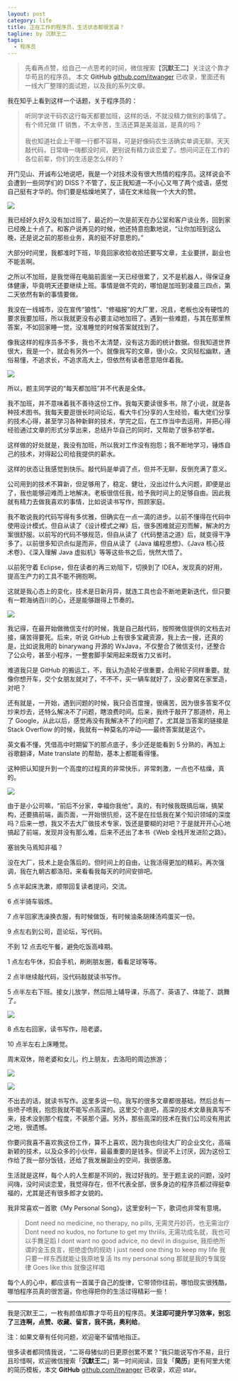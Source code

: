 ```yaml
---
layout: post
category: life
title: 正在工作的程序员，生活状态都很苦逼？
tagline: by 沉默王二
tags: 
  - 程序员
---
```


>先看再点赞，给自己一点思考的时间，微信搜索【**沉默王二**】关注这个靠才华苟且的程序员。
>本文 **GitHub** [github.com/itwanger](https://github.com/qinggee/itwanger.github.io) 已收录，里面还有一线大厂整理的面试题，以及我的系列文章。

<!--more-->



我在知乎上看到这样一个话题，关于程序员的：

>听同学说干码农这行每天都要加班，这样的话，不就没精力做别的事情了。有个师兄做 IT 销售，不太辛苦，生活还算是美滋滋，是真的吗？<br><br>我也知道社会上干哪一行都不容易，可是好像码农生活确实单调无聊。天天敲代码，日常嗨一嗨都没时间，更别说有精力谈恋爱了。想问问正在工作的各位前辈，你们的生活是怎么样的？

开门见山、开诚布公地说吧，我是一个对技术没有很大热情的程序员。这样说会不会遭到一些同学们的 DISS？不管了，反正我知道一不小心又甩了两个成语，感觉自己挺有才华的。你们要是枯燥地笑了，请在文末给我一个大大的赞。

![](http://www.itwanger.com/assets/images/2020/07/shenghuo-01.png)


我已经好久好久没有加过班了，最近的一次是前天在办公室和客户谈业务，回到家已经晚上十点了。和客户说再见的时候，他还特意抱歉地说，“让你加班到这么晚，还是说之前的那些业务，真的挺不好意思的。”

大部分时间里，我都准时下班，毕竟回家收拾收拾还要写文章，主业要拼，副业也不能丢啊。

之所以不加班，是我觉得在电脑前面坐一天已经很累了，又不是机器人，得保证身体健康，毕竟明天还要继续上班。事情是做不完的，哪怕是加班到凌晨三四点，第二天依然有新的事情要做。

我没在一线城市，没在宣传“狼性”、“修福报”的大厂里，况且，老板也没有硬性的要求我要加班，所以我就更没有必要主动地加班了。遇到一些难题，与其在那里熬答案，不如回家睡一觉，没准睡觉的时候答案就找到了。

像我这样的程序员多不多，我也不太清楚，没有这方面的统计数据。但我知道世界很大，我是一个，就会有另外一个。就像我写的文章，很小众，文风轻松幽默，通俗易懂，不追求长，不追求高大上，但依然有读者愿意陪伴着我。

![](http://www.itwanger.com/assets/images/2020/07/shenghuo-02.png)

所以，题主同学说的“每天都加班”并不代表是全体。

我不加班，并不意味着我不善待这份工作。我每天要读很多书，除了小说，就是各种技术图书。我每天要逛很长时间论坛，看大牛们分享的人生经验，看大佬们分享的技术心得，甚至学习各种新鲜的技术，学完之后，在工作当中去运用，并把心得经验通过文章的形式分享出来，总结升华自己的同时，又帮助了很多初学者。

这样做的好处就是，我没有加班，所以我对工作没有抱怨；我不断地学习，锤炼自己的技术，对得起公司给我提供的薪水。

这样的状态让我感觉到快乐。敲代码是单调了点，但并不无聊，反倒充满了意义。

公司用到的技术不算新，但足够用了，稳定、健壮，没出过什么大问题，即便是出了，我也能够迎难而上地解决。老板很信任我，给予我时间上的足够自由。因此我就有精力去做我喜欢的事情，比如说读书写作，照顾家庭。

我不敢说我的代码写得有多优雅，但确实在一点一滴的进步。以前不懂得在代码中使用设计模式，但自从读了《设计模式之禅》后，很多困难就迎刃而解，解决的方案很舒服。以前写的代码不够规范，但自从读了《代码整洁之道》后，就变得干净多了。以前很多知识点似是而非，但自从读了《Java 编程思想》、《Java 核心技术卷》、《深入理解 Java 虚拟机》等等这些书之后，恍然大悟了。

以前死守着 Eclipse，但在读者的再三劝阻下，切换到了 IDEA，发现真的好用，提高生产力的工具不能不拥抱啊。

这就是我心态上的变化，技术是日新月异，就连工具也会不断地更新迭代，但只要有一颗海纳百川的心，还是能够跟得上节奏的。

![](http://www.itwanger.com/assets/images/2020/07/shenghuo-03.png)


我记得，在最开始做微信支付的时候，我是自己敲代码，按照微信提供的文档去对接，痛苦得要死。后来，听说 GitHub 上有很多宝藏资源，我上去一搜，还真的是，比如说我用的 binarywang 开源的 WxJava，不仅整合了微信支付，还整合了公众号，甚至小程序，一整套脚手架用起来既省力又省时。

难道我只是 GitHub 的搬运工，不，我认为造轮子很重要，会用轮子同样重要。就像你想开车，交个女朋友就对了，不不不，买一辆车就好了，没必要窝在家里造，对吧？

还有就是，一开始，遇到问题的时候，我只会百度搜，很痛苦，因为很多答案不仅炒来炒去，还特么解决不了问题，瞎浪费时间。后来，我终于敲开了那道桥，用上了 Google，从此以后，感觉再没有我解决不了的问题了。尤其是当答案的链接是 Stack Overflow 的时候，我就有一种莫名的冲动——最终答案就是这个。

英文看不懂，凭借高中时期留下的那点底子，多少还是能看到 5 分熟的，再加上谷歌翻译，Mate translate 的帮助，基本上都能看得懂。

这种把认知提升到一个高度的过程真的非常快乐，非常刺激，一点也不枯燥，真的。

![](http://www.itwanger.com/assets/images/2020/07/shenghuo-04.png)

由于是小公司嘛，“前后不分家，幸福你我他”。真的，有时候我既搞后端，搞架构，还要搞前端，画页面，一开始很抗拒，这不是在拉低我在某个知识领域的深度吗？后来一想，我又不去大厂做技术专家，饭还是要糊的对吧？于是就开开心心地搞起了前端，发现并没有那么难，后来不还出了本书《Web 全栈开发进阶之路》。

塞翁失马焉知非福？

没在大厂，技术上是会落后的。但时间上的自由，让我活得更加的精彩。再次强调，我在九朝古都洛阳，来看看我每天的时间安排吧。

 5 点半起床洗漱，顺带回复读者提问，交流。

6 点半骑车锻炼。

7 点半回家洗澡换衣服，有时候做饭，有时候油条胡辣汤鸡蛋买一份。

9 点左右到公司，逛论坛，写代码。

不到 12 点去吃午餐，避免吃饭高峰期。

1 点左右午休，扣会手机，刷刷朋友圈，看看足球等等。

2 点半继续敲代码，没代码敲就读书写作。

5 点半左右下班。接女儿放学，然后陪上辅导课，乐高了、英语了、体能了、跳舞了。

![](http://www.itwanger.com/assets/images/2020/07/shenghuo-05.png)

8 点左右回家，读书写作，陪老婆。

10 点半左右上床睡觉。

周末双休，陪老婆和女儿，约上朋友，去洛阳的周边旅游；

![](http://www.itwanger.com/assets/images/2020/07/shenghuo-06.png)

![](http://www.itwanger.com/assets/images/2020/07/shenghuo-07.png)

不出去的话，就读书写作。这里多说一句。我写的很多文章都很基础，然后总有一些喷子喷我，抱怨我就不能写点高深的。这里交个底吧，高深的技术文章我真写不来，技术没到那个程度，不装那个逼。另外，那些高深的技术在我们公司没有用武之地，很遗憾。

你要问我喜不喜欢我这份工作，算不上喜欢，因为我也向往大厂的企业文化，高端新颖的技术，以及众多的小伙伴，最最重要的是钱多。但说不上讨厌，因为这份工作给了我一部分饭钱，还给了我发展副业的空间，我很感激。

生活就是这样，每个人的人生都是不同的，我过好我的。至于题主说的问题，没时间嗨，没时间谈恋爱，我觉得存在，但不代表全部，很多身边的程序员都过得挺幸福的，尤其是还有很多郎才女貌的。

我非常喜欢一首歌《My Personal Song》，这里安利一下，歌词也非常有意境。

>Dont need no medicine, no therapy, no pills,
无需灵丹妙药，也无需治疗
 Dont need no kudos, no fortune to get my thriils,
无需功成名就，我也可以手舞足蹈
I dont want no good advice, no devil in disguise,
我拒绝所谓的金玉良言，拒绝虚伪的规劝
I just need one thing to keep my life
我只要一样东西就能让我原地复活
Its my personal song
那就是我的专属旋律
Goes like this
就像这样唱

每个人的心中，都应该有一首属于自己的旋律，它带领你往前，哪怕现实很残酷，哪怕程序员真的很苦逼，你也得把你的生活过得精彩一些！

-----

我是沉默王二，一枚有颜值却靠才华苟且的程序员。**关注即可提升学习效率，别忘了三连啊，点赞、收藏、留言，我不挑，奥利给**。

注：如果文章有任何问题，欢迎毫不留情地指正。

很多读者都同情我说，“二哥母猪似的日更原创累不累？”我只能说写作不易，且行且珍惜啊，欢迎微信搜索「**沉默王二**」第一时间阅读，回复「**简历**」更有阿里大佬的简历模板，本文 **GitHub** [github.com/itwanger](https://github.com/qinggee/itwanger.github.io) 已收录，欢迎 star。